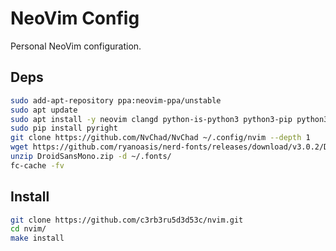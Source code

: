 # NeoVim Config

Personal NeoVim configuration.

## Deps

```bash
sudo add-apt-repository ppa:neovim-ppa/unstable
sudo apt update
sudo apt install -y neovim clangd python-is-python3 python3-pip python3-venv npm
sudo pip install pyright
git clone https://github.com/NvChad/NvChad ~/.config/nvim --depth 1
wget https://github.com/ryanoasis/nerd-fonts/releases/download/v3.0.2/DroidSansMono.zip
unzip DroidSansMono.zip -d ~/.fonts/
fc-cache -fv
```

## Install

```bash
git clone https://github.com/c3rb3ru5d3d53c/nvim.git
cd nvim/
make install
```

